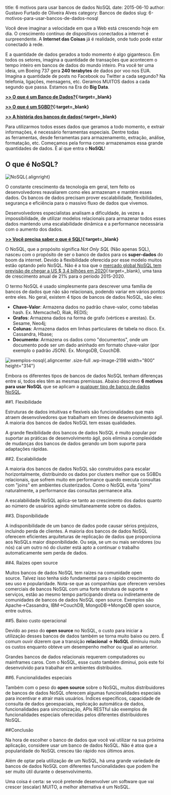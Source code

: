 title: 6 motivos para usar bancos de dados NoSQL
date: 2015-06-10
author: Gustavo Furtado de Oliveira Alves
category: Bancos de dados
slug: 6-motivos-para-usar-bancos-de-dados-nosql

Você deve imaginar a velocidade em que a Web está crescendo hoje em dia.
O crescimento contínuo de dispositivos conectados a internet é
surpreendente. A **Internet das Coisas** já é realidade, onde tudo pode
estar conectado à rede.

E a quantidade de dados gerados a todo momento é algo gigantesco. Em
todos os setores, imagina a quantidade de transações que acontecem o
tempo inteiro em bancos de dados do mundo inteiro. Pra você ter uma
ideia, um Boeing 737 gera **240 terabytes** de dados por voo nos EUA.
Imagina a quantidade de posts no Facebook ou Twitter a cada segundo? Na
telefonia, ligações, mensagens, etc. Geramos MUITOS dados a cada segundo
que passa. Estamos na Era do **Big Data**.

**[&gt;&gt; O que é um Banco de
Dados?](http://www.dicasdeprogramacao.com.br/o-que-e-um-banco-de-dados/){:target=\_blank}**

**[&gt;&gt; O que é um
SGBD?](http://www.dicasdeprogramacao.com.br/o-que-e-um-sgbd/){:target=\_blank}**

**[&gt;&gt; A história dos bancos de
dados](http://www.dicasdeprogramacao.com.br/a-historia-dos-bancos-de-dados/){:target=\_blank}**

Para utilizarmos todos esses dados que geramos a todo momento, e extrair
informações, é necessário ferramentas especiais. Dentre todas
as ferramentas, desde ferramentas para armazenamento, extração, análise,
formatação, etc. Começamos pela forma como armazenamos essa grande
quantidades de dados. É aí que entra o **NoSQL**!

O que é NoSQL?
--------------

![NoSQL](/images/6-motivos-para-usar-bancos-de-dados-nosql/NoSQL.png){.alignright}

O constante crescimento da tecnologia em geral, tem feito os
desenvolvedores reavaliarem como eles armazenam e mantém esses dados. Os
bancos de dados precisam prover escalabilidade, flexibilidades,
segurança e eficiência para o massivo fluxo de dados que vivemos.

Desenvolvedores especialistas analisam a dificuldade, às vezes a
impossibilidade, de utilizar modelos relacionais para armazenar todos
esses dados mantendo uma escalabilidade dinâmica e a
performance necessária com o aumento dos dados.

**[&gt;&gt; Você precisa saber o que é
SQL!](http://www.dicasdeprogramacao.com.br/o-que-e-sql/){:target=\_blank}**

O NoSQL, que a propósito significa *Not Only SQL* (Não apenas SQL),
nasceu com o propósito de ser o banco de dados para os **super-dados**
do boom da internet. Devido à flexibilidade oferecida por esse modelo
muitos estão optando pelo NoSQL. Não é a toa que o [mercado global NoSQL
tem previsão de chegar a US \$ 3,4 bilhões em
2020](http://www.marketresearchmedia.com/?p=568){:target=\_blank}, uma taxa de
crescimento anual de 21% para o período 2015-2020.

O termo NoSQL é usado simplesmente para descrever uma família de bancos
de dados que não são relacionais, podendo variar em vários pontos entre
eles. No geral, existem 4 tipos de bancos de dados NoSQL, são eles:

-   **Chave-Valor**: Armazena dados no padrão chave-valor, como
    tabelas hash. Ex. MemcacheD, Riak, REDIS;
-   **Grafos**: Armazena dados na forma de grafo (vértices
    e arestas). Ex. Sesame, Neo4j;
-   **Colunas**: Armazena dados em linhas particulares de tabela
    no disco. Ex. Cassandra, Hbase;
-   **Documento**: Armazena os dados como "documentos", onde um
    documento pode ser um dado aninhado em formato chave-valor (por
    exemplo o padrão JSON). Ex. MongoDB, CouchDB.

![exemplos-nosql](/images/6-motivos-para-usar-bancos-de-dados-nosql/exemplos-nosql.gif){.aligncenter
.size-full .wp-image-2198 width="800" height="314"}

Embora os diferentes tipos de bancos de dados NoSQL tenham diferenças
entre si, todos eles têm as mesmas premissas. Abaixo descrevo **6
motivos para usar NoSQL** que se aplicam a <span
style="text-decoration: underline;">qualquer tipo de banco de dados
NoSQL</span>.

##1. Flexibilidade

Estruturas de dados intuitivas e flexíveis são funcionalidades que mais
atraem desenvolvedores que trabalham em times de desenvolvimento ágil. A
maioria dos bancos de dados NoSQL tem essas qualidades.

A grande flexibilidade dos bancos de dados NoSQL é muito popular por
suportar as práticas de desenvolvimento ágil, pois elimina a
complexidade de mudanças dos bancos de dados gerando um bom suporte para
adaptações rápidas.

##2. Escalabilidade

A maioria dos bancos de dados NoSQL são construídos para escalar
horizontalmente, distribuindo os dados por clusters melhor que os SGBDs
relacionais, que sofrem muito em performance quando executa consultas
com "joins" em ambientes clusterizados. Como o NoSQL evita "joins"
naturalmente, a performance das consultas permanece alta.

A escalabilidade NoSQL aplica-se tanto ao crescimento dos dados quanto
ao número de usuários agindo simultaneamente sobre os dados.

##3. Disponibilidade

A indisponibilidade de um banco de dados pode causar sérios prejuízos,
incluindo perda de clientes. A maioria dos bancos de dados NoSQL
oferecem eficientes arquiteturas de replicação de dados que proporciona
aos NoSQLs maior disponibilidade. Ou seja, se um ou mais servidores (ou
nós) cai um outro nó do cluster está apto a continuar o trabalho
automaticamente sem perda de dados.

##4. Raízes open source

Muitos bancos de dados NoSQL tem raízes na comunidade open
source. Talvez isso tenha sido fundamental para o rápido crescimento do
seu uso e popularidade. Nota-se que as companhias que oferecem versões
comerciais de bancos NoSQL com uma forte estrutura de suporte e
serviços, estão ao mesmo tempo participando direta ou indiretamente de
comunidades de bancos de dados NoSQL open source. Exemplos são
Apache-&gt;Cassandra, IBM-&gt;CouchDB, MongoDB-&gt;MongoDB open source,
entre outros.

##5. Baixo custo operacional

Devido ao peso do **open source** no NoSQL, o custo para iniciar a
utilização desses bancos de dados também se torna muito baixo ou zero. É
comum ouvir dizerem que a transição **relacional -&gt; NoSQL** diminuiu
muito os custos enquanto obteve um desempenho melhor ou igual ao
anterior.

Grandes bancos de dados relacionais requerem computadores ou mainframes
caros. Com o NoSQL, esse custo também diminui, pois este foi
desenvolvido para trabalhar em ambientes distribuídos.

##6. Funcionalidades especiais

Também com o peso do **open source** sobre o NoSQL, muitos
distribuidores de bancos de dados NoSQL oferecem algumas funcionalidades
especiais para incentivar e atrair mais usuários. Índices específicos,
capacidade de consulta de dados geoespaciais, replicação automática de
dados, funcionalidades para sincronização, APIs RESTful são exemplos de
funcionalidades especiais oferecidas pelos diferentes distribuidores
NoSQL.

##Conclusão

Na hora de escolher o banco de dados que você vai utilizar na sua
próxima aplicação, considere usar um banco de dados NoSQL. Não é atoa
que a popularidade do NoSQL cresceu tão rápido nos últimos anos.

Além de optar pela utilização de um NoSQL, há uma grande variedade de
bancos de dados NoSQL com diferentes funcionalidades que podem lhe
ser muito útil durante o desenvolvimento.

Uma coisa é certa: se você pretende desenvolver um software que vai
crescer (escalar) MUITO, a melhor alternativa é um NoSQL.
